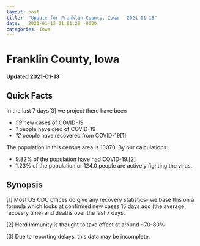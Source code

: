 ```yaml
---
layout: post
title:  "Update for Franklin County, Iowa - 2021-01-13"
date:   2021-01-13 01:01:29 -0600
categories: Iowa
---
```


# Franklin County, Iowa
#### Updated 2021-01-13

## Quick Facts

In the last 7 days[3] we project there have been
- *59* new cases of COVID-19
- *1* people have died of COVID-19
- *12* people have recovered from COVID-19[1]

The population in this census area is 10070. By our calculations:
- 9.82% of the population have had COVID-19.[2]
- 1.23% of the population or 124.0 people are actively fighting the virus.

## Synopsis




[1] Most US CDC offices do give any recovery statistics- we base this on a formula which looks at confirmed new cases
15 days ago (the average recovery time) and deaths over the last 7 days.

[2] Herd Immunity is thought to take effect at around ~70-80%

[3] Due to reporting delays, this data may be incomplete.
 
    